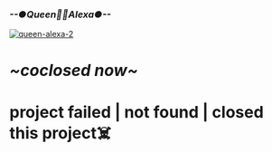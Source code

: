    ### *--●Queen👸🏻Alexa●--*
<a href="https://ibb.co/mJzC7T5"><img src="https://i.ibb.co/y0snJPF/queen-alexa-2.gif" alt="queen-alexa-2" border="0"></a>

  # *~coclosed now~*
# project failed | not found | closed this project☠️

